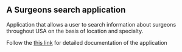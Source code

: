 ## A Surgeons search application

Application that allows a user to search information about surgeons throughout USA on the basis of location and specialty.

Follow the [this link](https://github.com/abhishek-yadav-cse/trial/wiki) for detailed documentation of the application
